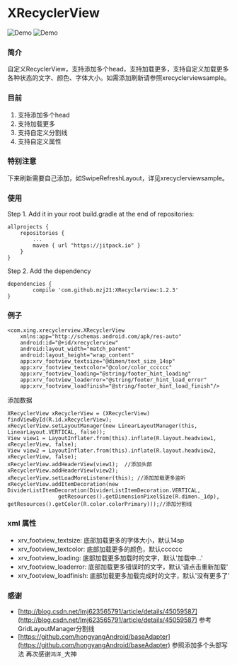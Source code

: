 # XRecyclerView
![Demo](https://github.com/mzj21/xrecyclerview/blob/master/screenshots/xrecyclerview1.gif?raw=true)
![Demo](https://github.com/mzj21/xrecyclerview/blob/master/screenshots/xrecyclerview2.gif?raw=true)

### 简介
自定义RecyclerView，支持添加多个head，支持加载更多，支持自定义加载更多各种状态的文字、颜色、字体大小。如需添加刷新请参照xrecyclerviewsample。

### 目前
1. 支持添加多个head
2. 支持加载更多
3. 支持自定义分割线
4. 支持自定义属性

### 特别注意
下来刷新需要自己添加，如SwipeRefreshLayout，详见xrecyclerviewsample。

### 使用
Step 1. Add it in your root build.gradle at the end of repositories:
```
allprojects {
	repositories {
		...
		maven { url "https://jitpack.io" }
	}
}
```

Step 2. Add the dependency
```
dependencies {
	    compile 'com.github.mzj21:XRecyclerView:1.2.3'
}
```


### 例子
```
<com.xing.xrecyclerview.XRecyclerView
	xmlns:app="http://schemas.android.com/apk/res-auto"
    android:id="@+id/xrecyclerview"
    android:layout_width="match_parent"
    android:layout_height="wrap_content"
	app:xrv_footview_textsize="@dimen/text_size_14sp"
    app:xrv_footview_textcolor="@color/color_cccccc"
	app:xrv_footview_loading="@string/footer_hint_loading"
    app:xrv_footview_loaderror="@string/footer_hint_load_error"
    app:xrv_footview_loadfinish="@string/footer_hint_load_finish"/>
```
添加数据
```
XRecyclerView xRecyclerView = (XRecyclerView) findViewById(R.id.xRecyclerView);
xRecyclerView.setLayoutManager(new LinearLayoutManager(this, LinearLayout.VERTICAL, false));
View view1 = LayoutInflater.from(this).inflate(R.layout.headview1, xRecyclerView, false);
View view2 = LayoutInflater.from(this).inflate(R.layout.headview2, xRecyclerView, false);
xRecyclerView.addHeaderView(view1);  //添加头部
xRecyclerView.addHeaderView(view2); 
xRecyclerView.setLoadMoreListener(this); //添加加载更多监听
xRecyclerView.addItemDecoration(new DividerListItemDecoration(DividerListItemDecoration.VERTICAL,
                getResources().getDimensionPixelSize(R.dimen._1dp), getResources().getColor(R.color.colorPrimary)));//添加分割线
```
### xml 属性
- xrv_footview_textsize: 				底部加载更多的字体大小，默认14sp
- xrv_footview_textcolor: 				底部加载更多的颜色，默认cccccc
- xrv_footview_loading: 				底部加载更多加载时的文字，默认'加载中&#8230;'
- xrv_footview_loaderror: 				底部加载更多错误时的文字，默认'请点击重新加载'
- xrv_footview_loadfinish:  			底部加载更多加载完成时的文字，默认'没有更多了'

### 感谢
* [http://blog.csdn.net/lmj623565791/article/details/45059587](http://blog.csdn.net/lmj623565791/article/details/45059587)
	参考GridLayoutManager分割线
* [https://github.com/hongyangAndroid/baseAdapter](https://github.com/hongyangAndroid/baseAdapter)
	参照添加多个头部写法
    再次感谢`鸿洋_`大神
